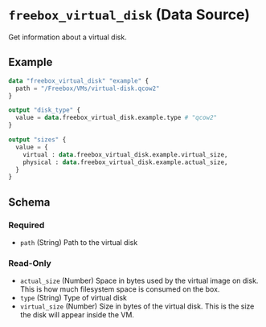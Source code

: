 # `freebox_virtual_disk` (Data Source)

Get information about a virtual disk.

## Example

```terraform
data "freebox_virtual_disk" "example" {
  path = "/Freebox/VMs/virtual-disk.qcow2"
}

output "disk_type" {
  value = data.freebox_virtual_disk.example.type # "qcow2"
}

output "sizes" {
  value = {
    virtual : data.freebox_virtual_disk.example.virtual_size,
    physical : data.freebox_virtual_disk.example.actual_size,
  }
}
```

<!-- schema generated by tfplugindocs -->
## Schema

### Required

- `path` (String) Path to the virtual disk

### Read-Only

- `actual_size` (Number) Space in bytes used by the virtual image on disk. This is how much filesystem space is consumed on the box.
- `type` (String) Type of virtual disk
- `virtual_size` (Number) Size in bytes of the virtual disk. This is the size the disk will appear inside the VM.
